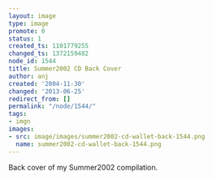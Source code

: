 ```yaml
---
layout: image
type: image
promote: 0
status: 1
created_ts: 1101779255
changed_ts: 1372159482
node_id: 1544
title: Summer2002 CD Back Cover
author: anj
created: '2004-11-30'
changed: '2013-06-25'
redirect_from: []
permalink: "/node/1544/"
tags:
- imgn
images:
- src: image/images/summer2002-cd-wallet-back-1544.png
  name: summer2002-cd-wallet-back-1544.png
---
```

Back cover of my Summer2002 compilation.
